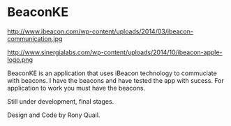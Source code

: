 # BeaconKE


http://www.ibeacon.com/wp-content/uploads/2014/03/ibeacon-communication.jpg

http://www.sinergialabs.com/wp-content/uploads/2014/10/ibeacon-apple-logo.png

BeaconKE is an application that uses iBeacon technology to commuciate with beacons. I have the beacons and have tested the app with sucess. For application to work you must have the beacons.

Still under development, final stages.

Design and Code by Rony Quail.
